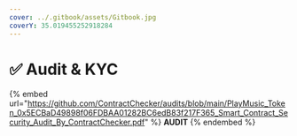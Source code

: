 ```yaml
---
cover: ../.gitbook/assets/Gitbook.jpg
coverY: 35.019455252918284
---
```


# ✅ Audit & KYC

{% embed url="https://github.com/ContractChecker/audits/blob/main/PlayMusic_Token_0x5ECBaD49898f06FDBAA01282BC6edB83f217F365_Smart_Contract_Security_Audit_By_ContractChecker.pdf" %}
**AUDIT**
{% endembed %}
